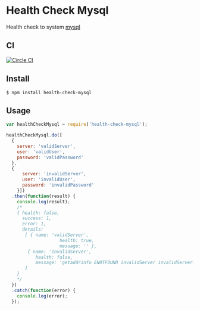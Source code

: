 # Health Check Mysql

Health check to system [mysql](https://www.mysql.com/)

## CI
[![Circle CI](https://circleci.com/gh/LucasRodrigues/health-check-mysql.svg?style=svg)](https://circleci.com/gh/LucasRodrigues/health-check-mysql)

## Install

```
$ npm install health-check-mysql
```

## Usage

```js
var healthCheckMysql = require('health-check-mysql');

healthCheckMysql.do([
  {
    server: 'validServer',
    user: 'validUser',
    password: 'validPassword'
  },
  {
      server: 'invalidServer',
      user: 'invalidUser',
      password: 'invalidPassword'
    }])
  .then(function(result) {
    console.log(result);
    /* 
    { health: false,
      success: 1,
      error: 1,
      details: 
       [ { name: 'validServer',
                    health: true,
                    message: '' }, 
        { name: 'invalidServer',
           health: false,
           message: 'getaddrinfo ENOTFOUND invalidServer invalidServer:3306' } 
       ] 
    }
    */
  })
  .catch(function(error) {
    console.log(error);
  });
```
